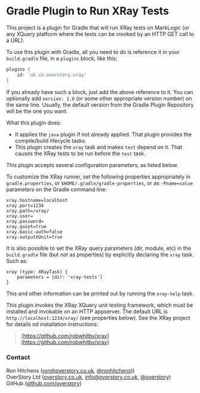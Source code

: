 # Gradle Plugin to Run XRay Tests

This project is a plugin for Gradle that will run XRay tests on MarkLogic (or any XQuery platform
where the tests can be invoked by an HTTP GET call to a URL).

To use this plugin with Gradle, all you need to do is reference it in your `build.gradle` file, in
a `plugins` block, like this:

```groovy
plugins {
	id: 'uk.co.overstory.xray'
}
```

If you already have such a block, just add the above reference to it.  You can optionally add `version: 1.0`
(or some other appropriate version number) on the same line.  Usually, the default version from the Gradle Plugin Repository
will be the one you want.

What this plugin does:

* It applies the `java` plugin if not already applied.  That plugin provides the compile/build lifecycle tasks.
* This plugin creates the `xray` task and makes `test` depend on it.  That causes the XRay tests to be run before the `test` task.

This plugin accepts several configuration parameters, as listed below.

To customize the XRay runner, set the following properties appropriately in `gradle.properties`,
or `$HOME/.gradle/gradle-properties`, or as `-Pname=value` parameters on the Gradle command line:

```xray.scheme=http
xray.hostname=localhost
xray.port=1234
xray.path=/xray/
xray.user=
xray.password=
xray.quiet=true
xray.basic-auth=false
xray.outputXUnit=true
```

It is also possible to set the XRay query parameters (dir, module, etc) in the `build.gradle` file
(but not as properties) by explicitly declaring the `xray` task.  Such as:

```$groovy
xray (type: XRayTask) {
	parameters = [dir: 'xray-tests']
}
```

This and other information can be printed out by running the `xray-help` task.

This plugin invokes the XRay XQuery unit testing framework, which must be installed and invokable on an
HTTP appserver.  The default URL is `http://localhost:1234/xray/` (see properties below).  See the
XRay project for details nd installation instructions:

> [https://github.com/robwhitby/xray](https://github.com/robwhitby/xray)

### Contact

Ron Hitchens ([ron@overstory.co.uk](mailto:ron@overstory.co.uk), [@ronhitchens](https://twitter.com/ronhitchens)))<br/>
OverStory Ltd ([overstory.co.uk](http://overstory.co.uk), [info@overstory.co.uk](mailto:info@overstory.co.uk), [@overstory](https://twitter.com/overstory))<br/>
GitHub ([github.com/overstory](https://github.com/overstory/xray-gradle-plugin))
